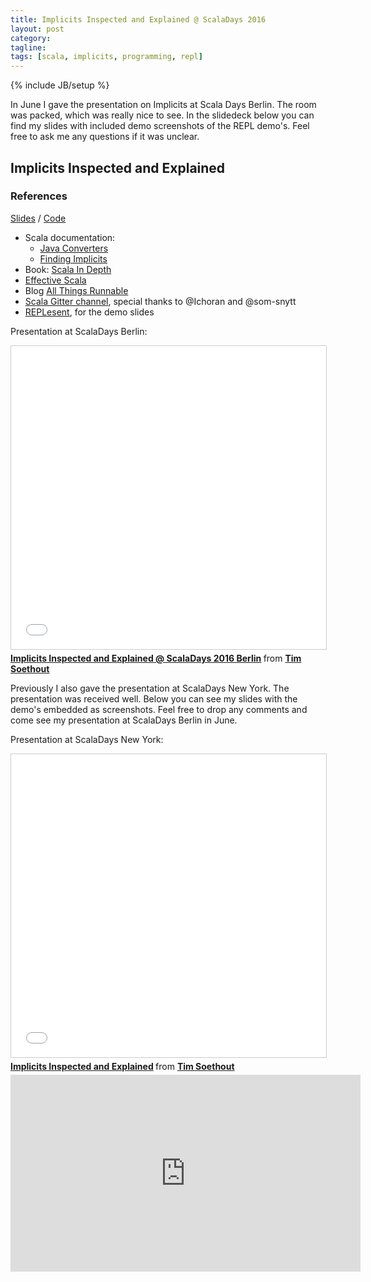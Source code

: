 ```yaml
---
title: Implicits Inspected and Explained @ ScalaDays 2016
layout: post
category:
tagline:
tags: [scala, implicits, programming, repl]
---
```

{% include JB/setup %}

In June I gave the presentation on Implicits at Scala Days Berlin. The room was packed, which was really nice to see. In the slidedeck below you can find my slides with included demo screenshots of the REPL demo's.
Feel free to ask me any questions if it was unclear.

## Implicits Inspected and Explained

### References

[Slides](https://blog.timmybankers.nl/implicits-inspected-and-explained-slides)
/
[Code](https://github.com/TimSoethout/implicits-inspected-and-explained-slides/tree/gh-pages/code)

- Scala documentation:
  + [Java Converters](https://docs.scala-lang.org/overviews/collections/conversions-between-java-and-scala-collections.html)
  + [Finding Implicits](https://docs.scala-lang.org/tutorials/FAQ/finding-implicits.html)
- Book: [Scala In Depth](https://www.manning.com/books/scala-in-depth)
- [Effective Scala](https://twitter.github.io/effectivescala/)
- Blog [All Things Runnable](https://lalitpant.blogspot.nl/2008/08/scala-implicits-dose-of-magic-part-1.html)
- [Scala Gitter channel](https://gitter.im/scala/scala), special thanks to @Ichoran and @som-snytt
- [REPLesent](https://github.com/marconilanna/REPLesent), for the demo slides

Presentation at ScalaDays Berlin:

<iframe src="//www.slideshare.net/slideshow/embed_code/key/lwOwnjRbNlamT5" width="595" height="485" frameborder="0" marginwidth="0" marginheight="0" scrolling="no" style="border:1px solid #CCC; border-width:1px; margin-bottom:5px; max-width: 100%;" allowfullscreen> </iframe> <div style="margin-bottom:5px"> <strong> <a href="//www.slideshare.net/TimSoethout/implicits-inspected-and-explained-scaladays-2016-berlin" title="Implicits Inspected and Explained @ ScalaDays 2016 Berlin" target="_blank">Implicits Inspected and Explained @ ScalaDays 2016 Berlin</a> </strong> from <strong><a href="//www.slideshare.net/TimSoethout" target="_blank">Tim Soethout</a></strong> </div>

Previously I also gave the presentation at ScalaDays New York. The presentation was received well.
Below you can see my slides with the demo's embedded as screenshots.
Feel free to drop any comments and come see my presentation at ScalaDays Berlin in June.

Presentation at ScalaDays New York:

<iframe src="//www.slideshare.net/slideshow/embed_code/key/DVM8IT83VteCGq" width="595" height="485" frameborder="0" marginwidth="0" marginheight="0" scrolling="no" style="border:1px solid #CCC; border-width:1px; margin-bottom:5px; max-width: 100%;" allowfullscreen> </iframe> <div style="margin-bottom:5px"> <strong> <a href="//www.slideshare.net/TimSoethout/implicits-inspected-and-explained" title="Implicits Inspected and Explained" target="_blank">Implicits Inspected and Explained</a> </strong> from <strong><a href="//www.slideshare.net/TimSoethout" target="_blank">Tim Soethout</a></strong> </div>

<iframe width="560" height="315" src="https://www.youtube.com/embed/UHQbj-_9r8A" frameborder="0" allowfullscreen></iframe>
